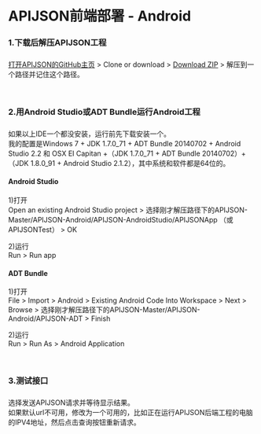 # APIJSON前端部署 - Android 

### 1.下载后解压APIJSON工程<h3/>

[打开APIJSON的GitHub主页](https://github.com/TommyLemon/APIJSON) &gt; Clone or download &gt; [Download ZIP](https://github.com/TommyLemon/APIJSON/archive/master.zip) &gt; 解压到一个路径并记住这个路径。

<br />

### 2.用Android Studio或ADT Bundle运行Android工程<h3/>


如果以上IDE一个都没安装，运行前先下载安装一个。<br />
我的配置是Windows 7 + JDK 1.7.0_71 + ADT Bundle 20140702 + Android Studio 2.2 和 OSX EI Capitan +（JDK 1.7.0_71 + ADT Bundle 20140702）+（JDK 1.8.0_91 + Android Studio 2.1.2），其中系统和软件都是64位的。


#### Android Studio

1)打开<br />
Open an existing Android Studio project > 选择刚才解压路径下的APIJSON-Master/APIJSON-Android/APIJSON-AndroidStudio/APIJSONApp （或APIJSONTest） > OK

2)运行<br />
Run > Run app

#### ADT Bundle

1)打开<br />
File > Import > Android > Existing Android Code Into Workspace > Next > Browse > 选择刚才解压路径下的APIJSON-Master/APIJSON-Android/APIJSON-ADT > Finish

2)运行<br />
Run > Run As > Android Application

<br />

### 3.测试接口<h3/>

选择发送APIJSON请求并等待显示结果。<br />
如果默认url不可用，修改为一个可用的，比如正在运行APIJSON后端工程的电脑的IPV4地址，然后点击查询按钮重新请求。

<br />
